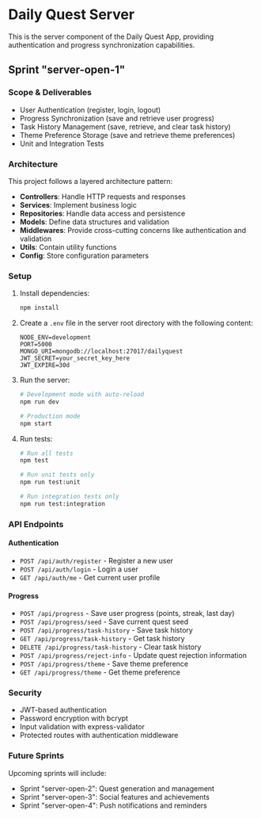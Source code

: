# Daily Quest Server

This is the server component of the Daily Quest App, providing authentication and progress synchronization capabilities.

## Sprint "server-open-1"

### Scope & Deliverables

- User Authentication (register, login, logout)
- Progress Synchronization (save and retrieve user progress)
- Task History Management (save, retrieve, and clear task history)
- Theme Preference Storage (save and retrieve theme preferences)
- Unit and Integration Tests

### Architecture

This project follows a layered architecture pattern:

- **Controllers**: Handle HTTP requests and responses
- **Services**: Implement business logic
- **Repositories**: Handle data access and persistence
- **Models**: Define data structures and validation
- **Middlewares**: Provide cross-cutting concerns like authentication and validation
- **Utils**: Contain utility functions
- **Config**: Store configuration parameters

### Setup

1. Install dependencies:

   ```bash
   npm install
   ```

2. Create a `.env` file in the server root directory with the following content:

   ```
   NODE_ENV=development
   PORT=5000
   MONGO_URI=mongodb://localhost:27017/dailyquest
   JWT_SECRET=your_secret_key_here
   JWT_EXPIRE=30d
   ```

3. Run the server:

   ```bash
   # Development mode with auto-reload
   npm run dev

   # Production mode
   npm start
   ```

4. Run tests:

   ```bash
   # Run all tests
   npm test

   # Run unit tests only
   npm run test:unit

   # Run integration tests only
   npm run test:integration
   ```

### API Endpoints

#### Authentication

- `POST /api/auth/register` - Register a new user
- `POST /api/auth/login` - Login a user
- `GET /api/auth/me` - Get current user profile

#### Progress

- `POST /api/progress` - Save user progress (points, streak, last day)
- `POST /api/progress/seed` - Save current quest seed
- `POST /api/progress/task-history` - Save task history
- `GET /api/progress/task-history` - Get task history
- `DELETE /api/progress/task-history` - Clear task history
- `POST /api/progress/reject-info` - Update quest rejection information
- `POST /api/progress/theme` - Save theme preference
- `GET /api/progress/theme` - Get theme preference

### Security

- JWT-based authentication
- Password encryption with bcrypt
- Input validation with express-validator
- Protected routes with authentication middleware

### Future Sprints

Upcoming sprints will include:

- Sprint "server-open-2": Quest generation and management
- Sprint "server-open-3": Social features and achievements
- Sprint "server-open-4": Push notifications and reminders
